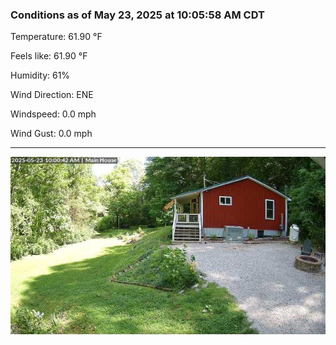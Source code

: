 ### Conditions as of May 23, 2025 at 10:05:58 AM CDT 

Temperature: 61.90 &deg;F

Feels like: 61.90 &deg;F

Humidity: 61%

Wind Direction: ENE

Windspeed: 0.0 mph

Wind Gust: 0.0 mph

---

<img src="./images/latest.jpeg"/>

